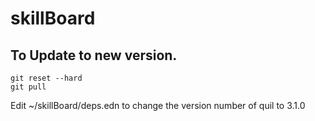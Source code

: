 # skillBoard

## To Update to new version.
    git reset --hard
    git pull

Edit ~/skillBoard/deps.edn to change the version number of quil to 3.1.0




